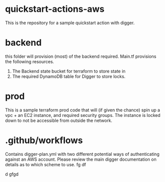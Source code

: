 # quickstart-actions-aws

This is the repository for a sample quickstart action with digger. 

# backend
this folder will provision (most) of the backend required. 
Main.tf provisions the following resources. 

1. The Backend state bucket for terraform to store state in
2. The required DynamoDB table for Digger to store locks. 

# prod
This is a sample terraform prod code that will (if given the chance) spin up a vpc + an EC2 instance, and required security groups. 
The instance is locked down to not be accessible from outside the network. 

# .github/workflows
Contains digger-plan.yml with two different potential ways of authenticating against an AWS account. Please review the main digger documentation on details as to which scheme to use. 
fg
df

d
gfgd